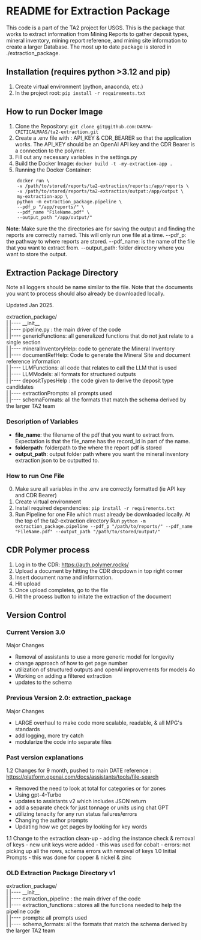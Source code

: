 # README for Extraction Package
This code is a part of the TA2 project for USGS. This is the package that works to extract information from Mining Reports to gather deposit types, mineral inventory, mining report reference, and mining site information to create a larger Database. The most up to date package is stored in ./extraction_package. 

## Installation (requires python >3.12 and pip)
1. Create virtual environment (python, anaconda, etc.)
2. In the project root: `pip install -r requirements.txt`

## How to run Docker Image
1. Clone the Repository: `git clone git@github.com:DARPA-CRITICALMAAS/ta2-extraction.git `
2. Create a .env file with : API_KEY & CDR_BEARER so that the application works. The API_KEY should be an OpenAI API key and the CDR Bearer is a connection to the polymer.
3. Fill out any necessary variables in the settings.py
4. Build the Docker Image: `docker build -t -my-extraction-app .`
5. Running the Docker Container: 
``` 
    docker run \
    -v /path/to/stored/reports/ta2-extraction/reports:/app/reports \
    -v /path/to/stored/reports/ta2-extraction/output:/app/output \
    my-extraction-app \
    python -m extraction_package.pipeline \
    --pdf_p "/app/reports/" \
    --pdf_name "FileName.pdf" \
    --output_path "/app/output/"
```

**Note**: Make sure the the directories are for saving the output and finding the reports are correctly named. This will only run one file at a time. --pdf_p: the pathway to where reports are stored. --pdf_name: is the name of the file that you want to extract from. --output_path: folder directory where you want to store the output.

## Extraction Package Directory 
Note all loggers should be name similar to the file. Note that the documents you want to process should also already be downloaded locally. 

Updated Jan 2025.

extraction_package/ \
|    |---- \_\_init\_\_ \
|    |---- pipeline.py : the main driver of the code \
|       |---- genericFunctions: all generalized functions that do not just relate to a single section \
|       |---- mineralInventoryHelp: code to generate the Mineral Inventory \
|       |---- documentRefHelp: Code to generate the Mineral Site and document reference information \
|       |---- LLMFunctions: all code that relates to call the LLM that is used \
|       |---- LLMModels: all formats for structured outputs \
|       |---- depositTypesHelp : the code given to derive the deposit type candidates \
|       |---- extractionPrompts: all prompts used \
|       |---- schemaFormats: all the formats that match the schema derived by the larger TA2 team 



### Description of Variables
* **file_name**: the filename of the pdf that you want to extract from. Expectation is that the file_name has the record_id in part of the name. 
* **folderpath**: folderpath to the where the report pdf is stored 
* **output_path**: output folder path where you want the mineral inventory extraction json to be outputted to.


### How to run One File
0. Make sure all variables in the .env are correctly formatted (ie API key and CDR Bearer)
1. Create virtual environment
2. Install required dependencies: `pip install -r requirements.txt`
3. Run Pipeline for one File which must already be downloaded locally. At the top of the ta2-extraction directory Run
 `python -m extraction_package.pipeline --pdf_p "/path/to/reports/" --pdf_name "FileName.pdf" --output_path "/path/to/stored/output/"`

## CDR Polymer process
1. Log in to the CDR: https://auth.polymer.rocks/
2. Upload a document by hitting the CDR dropdown in top right corner 
3. Insert document name and information.
4. Hit upload
5. Once upload completes, go to the file
6. Hit the process button to initate the extraction of the document


## Version Control
### Current Version 3.0
Major Changes
- Removal of assistants to use a more generic model for longevity
- change approach of how to get page number
- utilization of structured outputs and openAI improvements for models 4o
- Working on adding a filtered extraction 
- updates to the schema

### Previous Version 2.0: extraction_package
Major Changes
- LARGE overhaul to make code more scalable, readable, & all MPG's standards
- add logging, more try catch
- modularize the code into separate files

### Past version explanations
1.2 Changes for 9 month, pushed to main DATE
reference : https://platform.openai.com/docs/assistants/tools/file-search
- Removed the need to look at total for categories or for zones
- Using gpt-4-Turbo
- updates to assistants v2 which includes JSON return
- add a separate check for just tonnage or units using chat GPT
- utilizing tenacity for any run status failures/errors
- Changing the author prompts
- Updating how we get pages by looking for key words


1.1 Change to the extraction clean-up
    - adding the instance check & removal of keys
    - new unit keys were added
    - this was used for cobalt
    - errors: not picking up all the rows, schema errors with removal of keys
1.0 Initial Prompts
    - this was done for copper & nickel & zinc


### OLD Extraction Package Directory v1
extraction_package/ \
|    |---- \_\_init\_\_ \
| |---- extraction_pipeline : the main driver of the code \
|    |---- extraction_functions : stores all the functions needed to help the pipeline code \
|    |---- prompts: all prompts used \
|    |---- schema_formats: all the formats that match the schema derived by the larger TA2 team 

